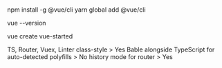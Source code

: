 ###

npm install -g @vue/cli
yarn global add @vue/cli

vue --version


vue create vue-started

TS, Router, Vuex, Linter
class-style > Yes
Bable alongside TypeScript for auto-detected polyfills > No
history mode for router > Yes